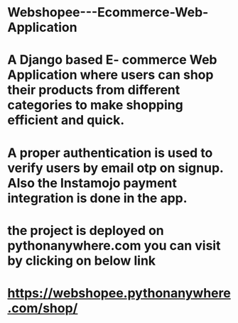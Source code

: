 # Webshopee---Ecommerce-Web-Application
# A Django based E- commerce Web Application where users can shop their products from different categories to make shopping efficient and quick. 
# A proper authentication is used to verify users by email otp on signup. Also the Instamojo payment integration is done in the app.
# the project is deployed on pythonanywhere.com you can visit by clicking on below link
# https://webshopee.pythonanywhere.com/shop/


